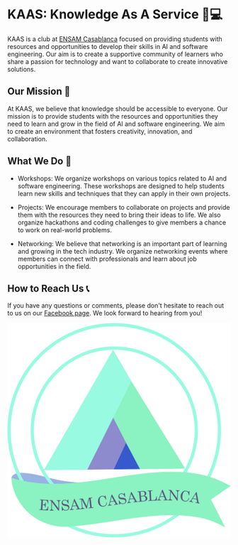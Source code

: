# KAAS: Knowledge As A Service 🧠💻

KAAS is a club at [ENSAM Casablanca](https://ensam-casa.ma/) focused on providing students with resources and opportunities to develop their skills in AI and software engineering. Our aim is to create a supportive community of learners who share a passion for technology and want to collaborate to create innovative solutions.

## Our Mission 🌟

At KAAS, we believe that knowledge should be accessible to everyone. Our mission is to provide students with the resources and opportunities they need to learn and grow in the field of AI and software engineering. We aim to create an environment that fosters creativity, innovation, and collaboration.

## What We Do 🚀

- Workshops: We organize workshops on various topics related to AI and software engineering. These workshops are designed to help students learn new skills and techniques that they can apply in their own projects.

- Projects: We encourage members to collaborate on projects and provide them with the resources they need to bring their ideas to life. We also organize hackathons and coding challenges to give members a chance to work on real-world problems.

- Networking: We believe that networking is an important part of learning and growing in the tech industry. We organize networking events where members can connect with professionals and learn about job opportunities in the field.

## How to Reach Us 📞

If you have any questions or comments, please don't hesitate to reach out to us on our [Facebook page](https://web.facebook.com/KAASENSAM). We look forward to hearing from you!

![Screenshot](logo.png)
